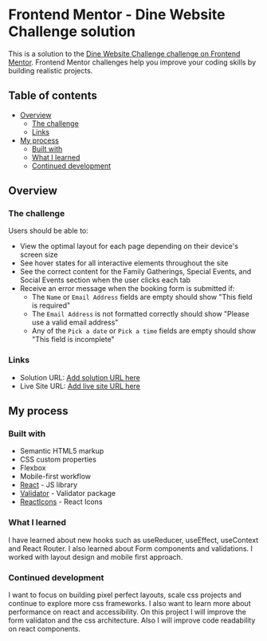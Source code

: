 # Frontend Mentor - Dine Website Challenge solution

This is a solution to the [Dine Website Challenge challenge on Frontend Mentor](https://www.frontendmentor.io/challenges/dine-restaurant-website-yAt7Vvxt7). Frontend Mentor challenges help you improve your coding skills by building realistic projects.

## Table of contents

- [Overview](#overview)
  - [The challenge](#the-challenge)
  - [Links](#links)
- [My process](#my-process)
  - [Built with](#built-with)
  - [What I learned](#what-i-learned)
  - [Continued development](#continued-development)

## Overview

### The challenge

Users should be able to:

- View the optimal layout for each page depending on their device's screen size
- See hover states for all interactive elements throughout the site
- See the correct content for the Family Gatherings, Special Events, and Social Events section when the user clicks each tab
- Receive an error message when the booking form is submitted if:
  - The `Name` or `Email Address` fields are empty should show "This field is required"
  - The `Email Address` is not formatted correctly should show "Please use a valid email address"
  - Any of the `Pick a date` or `Pick a time` fields are empty should show "This field is incomplete"

### Links

- Solution URL: [Add solution URL here](https://www.frontendmentor.io/solutions/dine-restaurant-website-react-js-8B1iNJH5ok)
- Live Site URL: [Add live site URL here](https://frontend-mentor-projects-kohl.vercel.app/)

## My process

### Built with

- Semantic HTML5 markup
- CSS custom properties
- Flexbox
- Mobile-first workflow
- [React](https://reactjs.org/) - JS library
- [Validator](https://www.npmjs.com/package//validator) - Validator package
- [ReactIcons](https://react-icons.github.io/react-icons/) - React Icons

### What I learned

I have learned about new hooks such as useReducer, useEffect, useContext and React Router. I also learned about Form components and validations.
I worked with layout design and mobile first approach.

### Continued development

I want to focus on building pixel perfect layouts, scale css projects and continue to explore more css frameworks. I also want to learn more about performance on react and accessibility. On this project I will improve the form validaton and the css architecture. Also I will improve code readability on react components.

